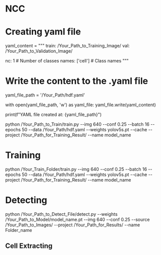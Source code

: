 # NCC

# Creating yaml file
yaml_content = """
train: /Your_Path_to_Training_Image/
val: /Your_Path_to_Validation_Image/

nc: 1  # Number of classes
names: ['cell']  # Class names
"""

# Write the content to the .yaml file
yaml_file_path = '/Your_Path/hdf.yaml'

with open(yaml_file_path, 'w') as yaml_file:
    yaml_file.write(yaml_content)

print(f"YAML file created at: {yaml_file_path}")

python /Your_Path_to_Train/train.py --img 640 --conf 0.25 --batch 16 --epochs 50 --data /Your_Path/hdf.yaml --weights yolov5s.pt --cache --project /Your_Path_for_Training_Result/ --name model_name


# Training
python /Your_Train_Folder/train.py --img 640 --conf 0.25 --batch 16 --epochs 50 --data /Your_Path/hdf.yaml --weights yolov5s.pt --cache --project /Your_Path_for_Training_Result/ --name model_name

# Detecting
python /Your_Path_to_Detect_File/detect.py --weights /Your_Path_to_Model/model_name.pt --img 640 --conf 0.25 --source /Your_Path_to_Images/ --project /Your_Path_for_Results/ --name Folder_name

## Cell Extracting
